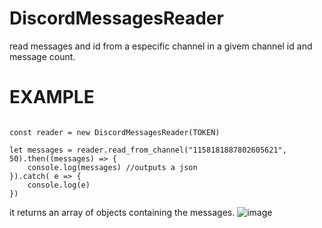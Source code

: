 # DiscordMessagesReader
read messages and id from a especific channel in a givem channel id and message count.
# EXAMPLE


```

const reader = new DiscordMessagesReader(TOKEN)

let messages = reader.read_from_channel("1158181887802605621", 50).then((messages) => {
    console.log(messages) //outputs a json
}).catch( e => {
    console.log(e)
})

```

it returns an array of objects containing the messages.
![image](https://github.com/gustavocodigo/DiscordMessagesReader/assets/108258194/15831ef9-42e6-476c-99f3-a6e332d2da4a)

